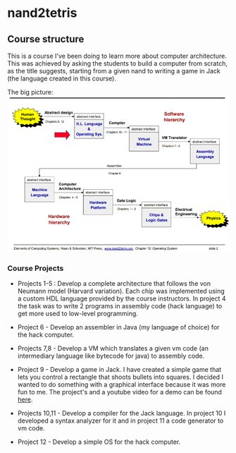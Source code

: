 # nand2tetris

## Course structure
This is a course I've been doing to learn more about computer architecture. This was achieved by asking the students to build a computer from scratch, as the title suggests, starting from a given nand to writing a game in Jack (the language created in this course).

The big picture:
![nand2tetris roadmap](https://raw.githubusercontent.com/gaopinghuang0/nand2tetris/master/big_picture.png)



### Course Projects 
 * Projects 1-5 : Develop a complete architecture that follows the von Neumann model (Harvard variation). Each chip was implemented using a custom HDL language provided by the course instructors. In project 4 the task was to write 2 programs in assembly code (hack language) to get more used to low-level programming.

 * Project 6 - Develop an assembler in Java (my language of choice) for the hack computer.

 * Projects 7,8 - Develop a VM which translates a given vm code (an intermediary language like bytecode for java) to assembly code. 

 * Project 9 - Develop a game in Jack. I have created a simple game that lets you control a rectangle that shoots bullets into squares. I decided I wanted to do something with a graphical interface because it was more fun to me. The project's and a youtube video for a demo can be found [here](https://github.com/thomss23/BlockShooter).

 * Projects 10,11 - Develop a compiler for the Jack language. In project 10 I developed a syntax analyzer for it and in project 11 a code generator to vm code.

 * Project 12 - Develop a simple OS for the hack computer.





